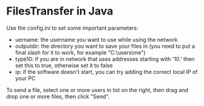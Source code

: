 # FilesTransfer in Java 

Use the config.ini to set some important parameters:
  - uername: the username you want to use while using the network
  - outputdir: the directory you want to save your files in (you need to put a final slash for it to work, for example "C:\users\me\")
  - type10: if you are in network that uses addresses starting with '10.' then set this to true, otherwise set it to false
  - ip: if the software doesn't start, you can try adding the correct local IP of your PC

To send a file, select one or more users in list on the right, then drag and drop one or more files, then click "Send".
